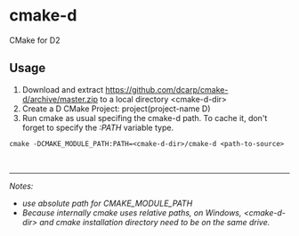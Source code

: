 cmake-d
=======

CMake for D2

Usage
-----

1. Download and extract https://github.com/dcarp/cmake-d/archive/master.zip to a local directory \<cmake-d-dir\>
2. Create a D CMake Project: project(project-name D)
3. Run cmake as usual specifing the cmake-d path. To cache it, don't forget to specify the *:PATH* variable type.<br/>
```
cmake -DCMAKE_MODULE_PATH:PATH=<cmake-d-dir>/cmake-d <path-to-source>
```
<br/>

---
*Notes:*
  - *use absolute path for CMAKE_MODULE_PATH*
  - *Because internally cmake uses relative paths, on Windows, \<cmake-d-dir\> and cmake installation directory need to be on the same drive.*

